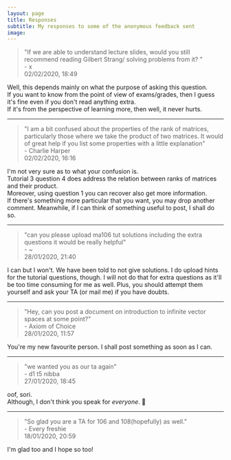 ```yaml
---
layout: page
title: Responses
subtitle: My responses to some of the anonymous feedback sent
image:
---
```


> "If we are able to understand lecture slides, would you still recommend reading Gilbert Strang/ solving problems from it? "  
> \- x  
> 02/02/2020, 18:49

Well, this depends mainly on what the purpose of asking this question.  
If you want to know from the point of view of exams/grades, then I guess it's fine even if you don't read anything extra.  
If it's from the perspective of learning more, then well, it never hurts.

---

> "I am a bit confused about the properties of the rank of matrices, particularly those where we take the product of two matrices. It would of great help if you list some properties with a little explanation"  
> \- Charlie Harper  
> 02/02/2020, 16:16

I'm not very sure as to what your confusion is.  
Tutorial 3 question 4 does address the relation between ranks of matrices and their product.  
Moreover, using question 1 you can recover also get more information.  
If there's something more particular that you want, you may drop another comment. Meanwhile, if I can think of something useful to post, I shall do so.

---

> "can you please upload ma106 tut solutions including the extra questions it would be really helpful"  
> \- ~  
> 28/01/2020, 21:40

I can but I won't. We have been told to not give solutions. I do upload hints for the tutorial questions, though.
I will not do that for extra questions as it'll be too time consuming for me as well. Plus, you should attempt them yourself and ask your TA (or mail me) if you have doubts.

---

> "Hey, can you post a document on introduction to infinite vector spaces at some point?"  
> \- Axiom of Choice  
> 28/01/2020, 11:57

You're my new favourite person. I shall post something as soon as I can.

---
> "we wanted you as our ta again"  
> \- d1 t5 nibba  
> 27/01/2020, 18:45

oof, sori.  
Although, I don't think you speak for *everyone*. 👀

---

> "So glad you are a TA for 106 and 108(hopefully) as well."  
> \- Every freshie  
> 18/01/2020, 20:59

I'm glad too and I hope so too!